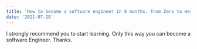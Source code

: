 ```yaml
---
title: 'How to become a software engineer in 6 months. From Zero to Hero.'
date: '2021-07-28'
---
```


I strongly recommend you to start learning. Only this way you can become a software Engineer. Thanks.
